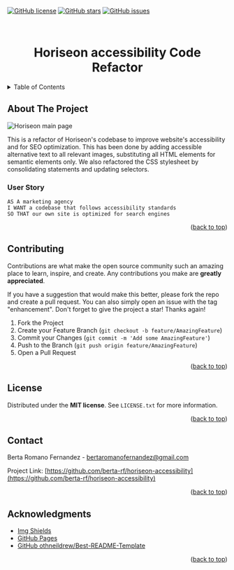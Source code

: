 
<!-- Improved compatibility of back to top link: See: https://github.com/othneildrew/Best-README-Template/pull/73 -->
<a name="readme-top"></a>
<!--
*** Thanks for checking out the Best-README-Template. If you have a suggestion
*** that would make this better, please fork the repo and create a pull request
*** or simply open an issue with the tag "enhancement".
*** Don't forget to give the project a star!
*** Thanks again! Now go create something AMAZING! :D
-->



<!-- PROJECT SHIELDS -->
<!--
*** I'm using markdown "reference style" links for readability.
*** Reference links are enclosed in brackets [ ] instead of parentheses ( ).
*** See the bottom of this document for the declaration of the reference variables
*** for contributors-url, forks-url, etc. This is an optional, concise syntax you may use.
*** https://www.markdownguide.org/basic-syntax/#reference-style-links
-->
<a href="https://github.com/berta-rf/horiseon-accessibility/blob/main/LICENSE"><img alt="GitHub license" src="https://img.shields.io/github/license/berta-rf/horiseon-accessibility?style=for-the-badge"></a> <a href="https://github.com/berta-rf/horiseon-accessibility/stargazers"><img alt="GitHub stars" src="https://img.shields.io/github/stars/berta-rf/horiseon-accessibility?style=for-the-badge"></a> <a href="https://github.com/berta-rf/horiseon-accessibility/issues"><img alt="GitHub issues" src="https://img.shields.io/github/issues/berta-rf/horiseon-accessibility?style=for-the-badge"></a>



<!-- PROJECT LOGO -->
<br />
<div align="center">
  <a href="https://github.com/berta-rf/horiseon-accessibility"></a>

<h3 align="center"></h3>

# Horiseon accessibility Code Refactor

  <p align="center">
   
  </p>
</div>



<!-- TABLE OF CONTENTS -->
<details>
  <summary>Table of Contents</summary>
  <ol>
    <li><a href="#about-the-project">About The Project</a></li>
    <li><a href="#contributing">Contributing</a></li>
    <li><a href="#license">License</a></li>
    <li><a href="#contact">Contact</a></li>
    <li><a href="#acknowledgments">Acknowledgments</a></li>
  </ol>
</details>



<!-- ABOUT THE PROJECT -->
## About The Project

<img src="./assets/images/horiseon-page-screenshot.png" alt="Horiseon main page"/>

This is a refactor of Horiseon's codebase to improve website's accessibility and for SEO optimization. This has been done by adding accessible alternative text to all relevant images, substituting all HTML elements for semantic elements only. We also refactored the CSS stylesheet by consolidating statements and updating selectors.

### User Story

```
AS A marketing agency
I WANT a codebase that follows accessibility standards
SO THAT our own site is optimized for search engines
```

<p align="right">(<a href="#readme-top">back to top</a>)</p>


<!-- CONTRIBUTING -->
## Contributing

Contributions are what make the open source community such an amazing place to learn, inspire, and create. Any contributions you make are **greatly appreciated**.

If you have a suggestion that would make this better, please fork the repo and create a pull request. You can also simply open an issue with the tag "enhancement".
Don't forget to give the project a star! Thanks again!

1. Fork the Project
2. Create your Feature Branch (`git checkout -b feature/AmazingFeature`)
3. Commit your Changes (`git commit -m 'Add some AmazingFeature'`)
4. Push to the Branch (`git push origin feature/AmazingFeature`)
5. Open a Pull Request

<p align="right">(<a href="#readme-top">back to top</a>)</p>


<!-- LICENSE -->
## License

Distributed under the **MIT license**. See `LICENSE.txt` for more information.

<p align="right">(<a href="#readme-top">back to top</a>)</p>


<!-- CONTACT -->
## Contact

Berta Romano Fernandez - bertaromanofernandez@gmail.com

Project Link: [https://github.com/berta-rf/horiseon-accessibility](https://github.com/berta-rf/horiseon-accessibility)

<p align="right">(<a href="#readme-top">back to top</a>)</p>


<!-- ACKNOWLEDGMENTS -->
## Acknowledgments

* [Img Shields](https://shields.io)
* [GitHub Pages](https://pages.github.com)
* [GitHub othneildrew/Best-README-Template](https://github.com/othneildrew/Best-README-Template)


<p align="right">(<a href="#readme-top">back to top</a>)</p>


